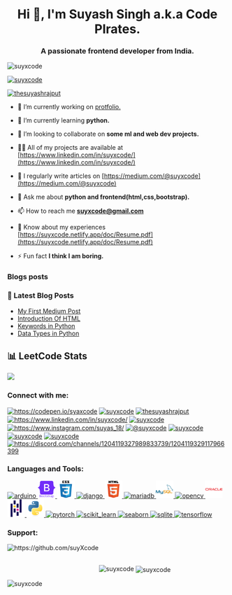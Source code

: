 <h1 align="center">Hi 👋, I'm Suyash Singh a.k.a Code PIrates.</h1>
<h3 align="center">A passionate frontend developer from India.</h3>






<p align="left"> <img src="https://komarev.com/ghpvc/?username=suyxcode&label=Profile%20views&color=0e75b6&style=flat" alt="suyxcode" /> </p>

<p align="left"> <a href="https://github.com/ryo-ma/github-profile-trophy"><img src="https://github-profile-trophy.vercel.app/?username=suyxcode" alt="suyxcode" /></a> </p>

<p align="left"> <a href="https://twitter.com/thesuyashrajput" target="blank"><img src="https://img.shields.io/twitter/follow/thesuyashrajput?logo=twitter&style=for-the-badge" alt="thesuyashrajput" /></a> </p>

- 🔭 I’m currently working on [protfolio.](https://suyxcode.netlify.app/)

- 🌱 I’m currently learning **python.**

- 👯 I’m looking to collaborate on **some ml and web dev projects.**

- 👨‍💻 All of my projects are available at [https://www.linkedin.com/in/suyxcode/](https://www.linkedin.com/in/suyxcode/)

- 📝 I regularly write articles on [https://medium.com/@suyxcode](https://medium.com/@suyxcode)

- 💬 Ask me about **python and frontend(html,css,bootstrap).**

- 📫 How to reach me **suyxcode@gmail.com**

- 📄 Know about my experiences [https://suyxcode.netlify.app/doc/Resume.pdf](https://suyxcode.netlify.app/doc/Resume.pdf)

- ⚡ Fun fact **I think I am boring.**

### Blogs posts
<!-- BLOG-POST-LIST:START -->
### 📢 Latest Blog Posts
- [My First Medium Post](https://medium.com/@suyxcode/ultimate-guide-to-swapping-two-numbers-in-python-performance-comparison-and-best-practices-7589672961e8)
- [Introduction Of HTML](https://medium.com/@suyxcode/the-frontend-structure-using-html-introduction-part-1fb9750f52e1)
- [Keywords in Python](https://medium.com/@suyxcode/keywords-variables-identifiers-7c706b8b00f2)
- [Data Types in Python](https://medium.com/@suyxcode/multi-valued-data-types-part-1-79025b12af28)

<!-- BLOG-POST-LIST:END -->



<h2 >📊 LeetCode Stats</h2>
<p >
  <img src="https://leetcard.jacoblin.cool/suyxcode?theme=dark&font=Karma&ext=contest"/>
</p>




<h3 align="left">Connect with me:</h3>
<p align="left">
<a href="https://codepen.io/https://codepen.io/syaxcode" target="blank"><img align="center" src="https://raw.githubusercontent.com/rahuldkjain/github-profile-readme-generator/master/src/images/icons/Social/codepen.svg" alt="https://codepen.io/syaxcode" height="30" width="40" /></a>
<a href="https://dev.to/suyxcode" target="blank"><img align="center" src="https://raw.githubusercontent.com/rahuldkjain/github-profile-readme-generator/master/src/images/icons/Social/devto.svg" alt="suyxcode" height="30" width="40" /></a>
<a href="https://twitter.com/thesuyashrajput" target="blank"><img align="center" src="https://raw.githubusercontent.com/rahuldkjain/github-profile-readme-generator/master/src/images/icons/Social/twitter.svg" alt="thesuyashrajput" height="30" width="40" /></a>
<a href="https://linkedin.com/in/https://www.linkedin.com/in/suyxcode/" target="blank"><img align="center" src="https://raw.githubusercontent.com/rahuldkjain/github-profile-readme-generator/master/src/images/icons/Social/linked-in-alt.svg" alt="https://www.linkedin.com/in/suyxcode/" height="30" width="40" /></a>
<a href="https://kaggle.com/suyxcode" target="blank"><img align="center" src="https://raw.githubusercontent.com/rahuldkjain/github-profile-readme-generator/master/src/images/icons/Social/kaggle.svg" alt="suyxcode" height="30" width="40" /></a>
<a href="https://instagram.com/https://www.instagram.com/suyas_18/" target="blank"><img align="center" src="https://raw.githubusercontent.com/rahuldkjain/github-profile-readme-generator/master/src/images/icons/Social/instagram.svg" alt="https://www.instagram.com/suyas_18/" height="30" width="40" /></a>
<a href="https://medium.com/@suyxcode" target="blank"><img align="center" src="https://raw.githubusercontent.com/rahuldkjain/github-profile-readme-generator/master/src/images/icons/Social/medium.svg" alt="@suyxcode" height="30" width="40" /></a>
<a href="https://www.codechef.com/users/suyxcode_1" target="blank"><img align="center" src="https://cdn.jsdelivr.net/npm/simple-icons@3.1.0/icons/codechef.svg" alt="suyxcode" height="30" width="40" /></a>
<a href="https://www.hackerrank.com/suyxcode" target="blank"><img align="center" src="https://raw.githubusercontent.com/rahuldkjain/github-profile-readme-generator/master/src/images/icons/Social/hackerrank.svg" alt="suyxcode" height="30" width="40" /></a>
<a href="https://www.leetcode.com/suyxcode" target="blank"><img align="center" src="https://raw.githubusercontent.com/rahuldkjain/github-profile-readme-generator/master/src/images/icons/Social/leet-code.svg" alt="suyxcode" height="30" width="40" /></a>
<a href="https://discord.gg/https://discord.com/channels/1204119327989833739/1204119329117966399" target="blank"><img align="center" src="https://raw.githubusercontent.com/rahuldkjain/github-profile-readme-generator/master/src/images/icons/Social/discord.svg" alt="https://discord.com/channels/1204119327989833739/1204119329117966399" height="30" width="40" /></a>
</p>

<h3 align="left">Languages and Tools:</h3>
<p align="left"> <a href="https://www.arduino.cc/" target="_blank" rel="noreferrer"> <img src="https://cdn.worldvectorlogo.com/logos/arduino-1.svg" alt="arduino" width="40" height="40"/> </a> <a href="https://getbootstrap.com" target="_blank" rel="noreferrer"> <img src="https://raw.githubusercontent.com/devicons/devicon/master/icons/bootstrap/bootstrap-plain-wordmark.svg" alt="bootstrap" width="40" height="40"/> </a> <a href="https://www.w3schools.com/css/" target="_blank" rel="noreferrer"> <img src="https://raw.githubusercontent.com/devicons/devicon/master/icons/css3/css3-original-wordmark.svg" alt="css3" width="40" height="40"/> </a> <a href="https://www.djangoproject.com/" target="_blank" rel="noreferrer"> <img src="https://cdn.worldvectorlogo.com/logos/django.svg" alt="django" width="40" height="40"/> </a> <a href="https://www.w3.org/html/" target="_blank" rel="noreferrer"> <img src="https://raw.githubusercontent.com/devicons/devicon/master/icons/html5/html5-original-wordmark.svg" alt="html5" width="40" height="40"/> </a> <a href="https://mariadb.org/" target="_blank" rel="noreferrer"> <img src="https://www.vectorlogo.zone/logos/mariadb/mariadb-icon.svg" alt="mariadb" width="40" height="40"/> </a> <a href="https://www.mysql.com/" target="_blank" rel="noreferrer"> <img src="https://raw.githubusercontent.com/devicons/devicon/master/icons/mysql/mysql-original-wordmark.svg" alt="mysql" width="40" height="40"/> </a> <a href="https://opencv.org/" target="_blank" rel="noreferrer"> <img src="https://www.vectorlogo.zone/logos/opencv/opencv-icon.svg" alt="opencv" width="40" height="40"/> </a> <a href="https://www.oracle.com/" target="_blank" rel="noreferrer"> <img src="https://raw.githubusercontent.com/devicons/devicon/master/icons/oracle/oracle-original.svg" alt="oracle" width="40" height="40"/> </a> <a href="https://pandas.pydata.org/" target="_blank" rel="noreferrer"> <img src="https://raw.githubusercontent.com/devicons/devicon/2ae2a900d2f041da66e950e4d48052658d850630/icons/pandas/pandas-original.svg" alt="pandas" width="40" height="40"/> </a> <a href="https://www.python.org" target="_blank" rel="noreferrer"> <img src="https://raw.githubusercontent.com/devicons/devicon/master/icons/python/python-original.svg" alt="python" width="40" height="40"/> </a> <a href="https://pytorch.org/" target="_blank" rel="noreferrer"> <img src="https://www.vectorlogo.zone/logos/pytorch/pytorch-icon.svg" alt="pytorch" width="40" height="40"/> </a> <a href="https://scikit-learn.org/" target="_blank" rel="noreferrer"> <img src="https://upload.wikimedia.org/wikipedia/commons/0/05/Scikit_learn_logo_small.svg" alt="scikit_learn" width="40" height="40"/> </a> <a href="https://seaborn.pydata.org/" target="_blank" rel="noreferrer"> <img src="https://seaborn.pydata.org/_images/logo-mark-lightbg.svg" alt="seaborn" width="40" height="40"/> </a> <a href="https://www.sqlite.org/" target="_blank" rel="noreferrer"> <img src="https://www.vectorlogo.zone/logos/sqlite/sqlite-icon.svg" alt="sqlite" width="40" height="40"/> </a> <a href="https://www.tensorflow.org" target="_blank" rel="noreferrer"> <img src="https://www.vectorlogo.zone/logos/tensorflow/tensorflow-icon.svg" alt="tensorflow" width="40" height="40"/> </a> </p>

<h3 align="left">Support:</h3>
<p><a href="https://www.buymeacoffee.com/https://github.com/suyXcode"> <img align="left" src="https://cdn.buymeacoffee.com/buttons/v2/default-yellow.png" height="50" width="210" alt="https://github.com/suyXcode" /></a></p><br><br>

<p><img align="left" src="https://github-readme-stats.vercel.app/api/top-langs?username=suyxcode&show_icons=true&locale=en&layout=compact" alt="suyxcode" /></p>

<p>&nbsp;<img align="center" src="https://github-readme-stats.vercel.app/api?username=suyxcode&show_icons=true&locale=en" alt="suyxcode" /></p>

<p><img align="center" src="https://github-readme-streak-stats.herokuapp.com/?user=suyxcode&" alt="suyxcode" /></p>
